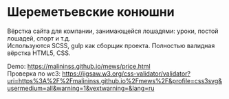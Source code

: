 # Шереметьевские конюшни
Вёрстка сайта для компании, занимающейся лошадями: уроки, постой лошадей, спорт и т.д.  
Используются SCSS, gulp как сборщик проекта. Полностью валидная вёрстка HTML5, CSS.  
  
Demo: https://malininss.github.io/mews/price.html  
Проверка по wc3: https://jigsaw.w3.org/css-validator/validator?uri=https%3A%2F%2Fmalininss.github.io%2Fmews%2F&profile=css3svg&usermedium=all&warning=1&vextwarning=&lang=ru
